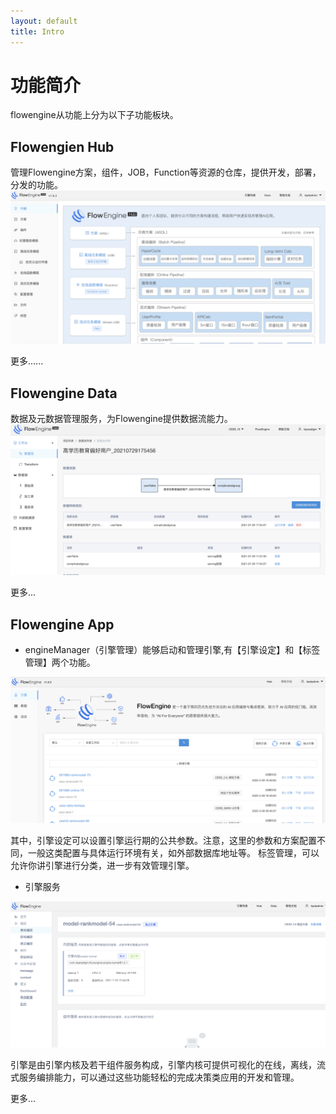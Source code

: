 ```yaml
---
layout: default
title: Intro
---
```


# 功能简介
flowengine从功能上分为以下子功能板块。
## Flowengien Hub 

管理Flowengine方案，组件，JOB，Function等资源的仓库，提供开发，部署，分发的功能。
![struction](../assets/intro-hub.png)

更多......

## Flowengine Data 

数据及元数据管理服务，为Flowengine提供数据流能力。
![struction](../assets/intro-sds.png)

更多...


## Flowengine App
 
* engineManager（引擎管理）能够启动和管理引擎,有【引擎设定】和【标签管理】两个功能。

![struction](../assets/fl_intro.png)

其中，引擎设定可以设置引擎运行期的公共参数。注意，这里的参数和方案配置不同，一般这类配置与具体运行环境有关，如外部数据库地址等。
标签管理，可以允许你讲引擎进行分类，进一步有效管理引擎。

* 引擎服务

![struction](../assets/intro-engine.png)

引擎是由引擎内核及若干组件服务构成，引擎内核可提供可视化的在线，离线，流式服务编排能力，可以通过这些功能轻松的完成决策类应用的开发和管理。

更多...
